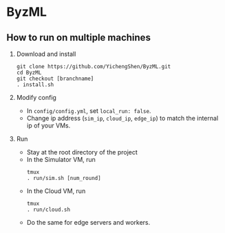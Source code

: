 # ByzML

## How to run on multiple machines

1. Download and install

    ```
    git clone https://github.com/YichengShen/ByzML.git
    cd ByzML
    git checkout [branchname]
    . install.sh
    ```

2. Modify config

    - In `config/config.yml`, set `local_run: false`.
    - Change ip address (`sim_ip`, `cloud_ip`, `edge_ip`) to match the internal ip of your VMs.
    
3. Run
    - Stay at the root directory of the project
    - In the Simulator VM, run
        ```
        tmux
        . run/sim.sh [num_round]
        ```
    - In the Cloud VM, run
        ```
        tmux
        . run/cloud.sh
        ``` 
    - Do the same for edge servers and workers.

